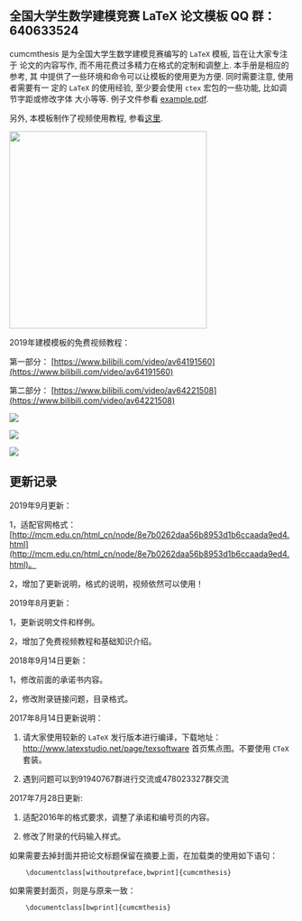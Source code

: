 
## 全国大学生数学建模竞赛 LaTeX 论文模板  QQ 群：640633524

cumcmthesis 是为全国大学生数学建模竞赛编写的 `LaTeX` 模板, 旨在让大家专注于
论文的内容写作, 而不用花费过多精力在格式的定制和调整上. 本手册是相应的参考, 其
中提供了一些环境和命令可以让模板的使用更为方便. 同时需要注意, 使用者需要有一
定的 `LaTeX` 的使用经验, 至少要会使用 `ctex` 宏包的一些功能, 比如调节字距或修改字体
大小等等. 例子文件参看 [example.pdf](https://github.com/latexstudio/CUMCMThesis/blob/master/example.pdf).

另外, 本模板制作了视频使用教程, 参看[这里](https://item.taobao.com/item.htm?spm=a1z10.1-c.w4004-3473795048.2.ZlPoPL&id=43823508044). 

<img src="https://github.com/latexstudio/CUMCMThesis/blob/master/figures/gongzhonghao2.png" alt="" width="350px">

2019年建模模板的免费视频教程：

第一部分：
[https://www.bilibili.com/video/av64191560](https://www.bilibili.com/video/av64191560)

第二部分：
[https://www.bilibili.com/video/av64221508](https://www.bilibili.com/video/av64221508)


![](https://github.com/latexstudio/CUMCMThesis/blob/master/example-1.png)

![](https://github.com/latexstudio/CUMCMThesis/blob/master/example-3.png)

![](https://github.com/latexstudio/CUMCMThesis/blob/master/example-4.png)

## 更新记录

2019年9月更新：

1，适配官网格式：[http://mcm.edu.cn/html_cn/node/8e7b0262daa56b8953d1b6ccaada9ed4.html](http://mcm.edu.cn/html_cn/node/8e7b0262daa56b8953d1b6ccaada9ed4.html)。

2，增加了更新说明，格式的说明，视频依然可以使用！

2019年8月更新：

1，更新说明文件和样例。

2，增加了免费视频教程和基础知识介绍。

2018年9月14日更新：

1，修改前面的承诺书内容。

2，修改附录链接问题，目录格式。

2017年8月14日更新说明：

1. 请大家使用较新的 `LaTeX` 发行版本进行编译，下载地址：http://www.latexstudio.net/page/texsoftware 首页焦点图。不要使用 `CTeX` 套装。

2. 遇到问题可以到91940767群进行交流或478023327群交流

2017年7月28日更新:

1. 适配2016年的格式要求，调整了承诺和编号页的内容。

2. 修改了附录的代码输入样式。


如果需要去掉封面并把论文标题保留在摘要上面，在加载类的使用如下语句：
```
    \documentclass[withoutpreface,bwprint]{cumcmthesis}
```
如果需要封面页，则是与原来一致：
```
    \documentclass[bwprint]{cumcmthesis}
```
